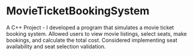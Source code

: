 # MovieTicketBookingSystem
A C++ Project - I developed a program that simulates a movie ticket booking system. Allowed users to view movie listings, select seats, make bookings, and calculate the total cost. Considered implementing seat availability and seat selection validation.
